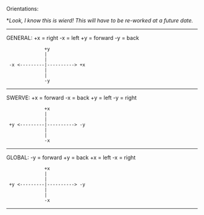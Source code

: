 Orientations:

*_Look, I know this is wierd! This will have to be re-worked at a future date._

---

GENERAL:
+x = right
-x = left
+y = forward
-y = back

```
              +y
              |
              |
 -x <---------|----------> +x
              |
              |
              -y
```

---

SWERVE:
+x = forward
-x = back
+y = left
-y = right

```
              +x
              |
              |
 +y <---------|----------> -y
              |
              |
              -x
```

---

GLOBAL:
-y = forward
+y = back
+x = left
-x = right

```
              +x
              |
              |
 +y <---------|----------> -y
              |
              |
              -x
```

---